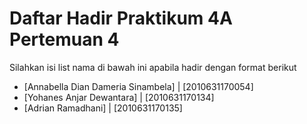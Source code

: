 # Daftar Hadir Praktikum 4A Pertemuan 4
Silahkan isi list nama di bawah ini apabila hadir dengan format berikut

- [Annabella Dian Dameria Sinambela] | [2010631170054]
- [Yohanes Anjar Dewantara] | [2010631170134]
- [Adrian Ramadhani] | [2010631170135]